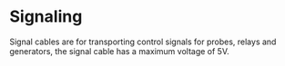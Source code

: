 # Signaling

Signal cables are for transporting control signals for probes, relays and generators, the signal cable has a maximum voltage of 5V.
